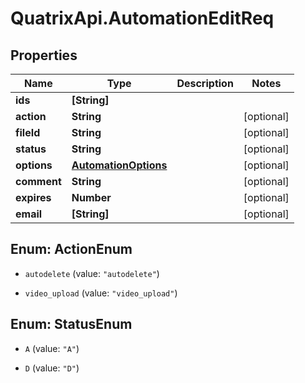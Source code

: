 # QuatrixApi.AutomationEditReq

## Properties
Name | Type | Description | Notes
------------ | ------------- | ------------- | -------------
**ids** | **[String]** |  | 
**action** | **String** |  | [optional] 
**fileId** | **String** |  | [optional] 
**status** | **String** |  | [optional] 
**options** | [**AutomationOptions**](AutomationOptions.md) |  | [optional] 
**comment** | **String** |  | [optional] 
**expires** | **Number** |  | [optional] 
**email** | **[String]** |  | [optional] 


<a name="ActionEnum"></a>
## Enum: ActionEnum


* `autodelete` (value: `"autodelete"`)

* `video_upload` (value: `"video_upload"`)




<a name="StatusEnum"></a>
## Enum: StatusEnum


* `A` (value: `"A"`)

* `D` (value: `"D"`)




